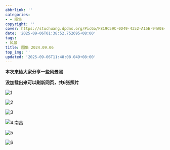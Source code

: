 ```yaml
---
abbrlink: ''
categories:
- - 图集
copyright: ''
cover: https://stuchuang.dpdns.org/PicGo/F819C59C-0D49-4352-A15E-94A0E48B03B1_1_105_c.jpeg
date: '2025-09-06T01:38:52.752695+08:00'
tags:
- 风景
title: 图集 2024.09.06
top_img: ''
updated: '2025-09-06T11:48:08.049+08:00'
---
```

**本次来给大家分享一些风景照**

**没加载出来可以刷新网页，共6张照片**

![1](https://stuchuang.dpdns.org/PicGo/F819C59C-0D49-4352-A15E-94A0E48B03B1_1_105_c.jpeg)

![2](https://stuchuang.dpdns.org/PicGo/D10FEF45-B918-4719-8050-BDE5959251DE_1_105_c.jpeg)

![3](https://stuchuang.dpdns.org/PicGo/80B89419-B4B0-432D-99F1-40A6AC83D594_1_105_c.jpeg)

![4.南昌](https://stuchuang.dpdns.org/Qexo/25/9/b0720e01fb0ced0a80890b012f4674ce.jpeg)

![5](https://stuchuang.dpdns.org/PicGo/80B89419-B4B0-432D-99F1-40A6AC83D594_1_105_c.jpeg)

![6](https://stuchuang.dpdns.org/Qexo/25/9/0d8041935f6e2ad02231e9ae0f186189.jpeg)
